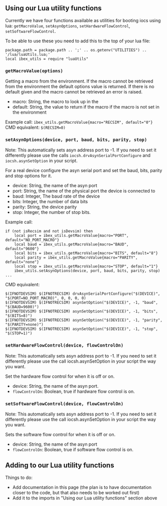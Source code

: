 ## Using our Lua utility functions

Currently we have four functions available as utilities for booting iocs using lua: `getMacroValue`, `setAsynOptions`, `setHardwareFlowControl`, `setSoftwareFlowControl`.

To be able to use these you need to add this to the top of your lua file:

```
package.path = package.path .. ';' .. os.getenv("UTILITIES") .. '/lua/luaUtils.lua;'
local ibex_utils = require "luaUtils"
```
### `getMacroValue(options)`

Getting a macro from the environment. If the macro cannot be retrieved from the environment the default options value is returned. If there is no default given and the macro cannot be retrieved an error is raised.

- macro: String, the macro to look up in the 
- default: String, the value to return if the macro if the macro is not set in the environment

Example call: `ibex_utils.getMacroValue{macro="RECSIM", default="0"}`
CMD equivalent: `$(RECSIM=0)`

### `setAsynOptions(device, port, baud, bits, parity, stop)`

Note: This automatically sets asyn address port to -1. If you need to set it differently please use the calls `iocsh.drvAsynSerialPortConfigure` and `iocsh.asynSetOption` in your script.

For a real device configure the asyn serial port and set the baud, bits, parity and stop options for it.

- device: String, the name of the asyn port
- port: String, the name of the physical port the device is connected to
- baud: Integer, The baud rate of the device
- bits: Integer, the number of data bits
- parity: String, the device parity
- stop: Integer, the number of stop bits.

Example call: 
```
if (not isRecsim and not isDevsim) then
    local port = ibex_utils.getMacroValue{macro="PORT", default="NO_PORT_MACRO"}
    local baud = ibex_utils.getMacroValue{macro="BAUD", default="9600"}
    local bits = ibex_utils.getMacroValue{macro="BITS", default="8"}
    local parity = ibex_utils.getMacroValue{macro="PARITY", default="none"}
    local stop = ibex_utils.getMacroValue{macro="STOP", default="1"}
    ibex_utils.setAsynOptions(device, port, baud, bits, parity, stop)
...
```

CMD equivalent: 
```
$(IFNOTDEVSIM) $(IFNOTRECSIM) drvAsynSerialPortConfigure("$(DEVICE)", "$(PORT=NO_PORT_MACRO)", 0, 0, 0, 0)
$(IFNOTDEVSIM) $(IFNOTRECSIM) asynSetOption("$(DEVICE)", -1, "baud", "$(BAUD=9600)")
$(IFNOTDEVSIM) $(IFNOTRECSIM) asynSetOption("$(DEVICE)", -1, "bits", "$(BITS=8)")
$(IFNOTDEVSIM) $(IFNOTRECSIM) asynSetOption("$(DEVICE)", -1, "parity", "$(PARITY=none)")
$(IFNOTDEVSIM) $(IFNOTRECSIM) asynSetOption("$(DEVICE)", -1, "stop", "$(STOP=1)")
```

### `setHardwareFlowControl(device, flowControlOn)`

Note: This automatically sets asyn address port to -1. If you need to set it differently please use the call iocsh.asynSetOption in your script the way you want.

Set the hardware flow control for when it is off or on. 

- device: String, the name of the asyn port.
- `flowControlOn`: Boolean, true if hardware flow control is on.

### `setSoftwareFlowControl(device, flowControlOn)`

Note: This automatically sets asyn address port to -1. If you need to set it differently please use the call iocsh.asynSetOption in your script the way you want.

Sets the software flow control for when it is off or on.

- device: String, the name of the asyn port
- `flowControlOn`: Boolean, true if software flow control is on.

## Adding to our Lua utility functions

Things to do:
- Add documentation in this page (the plan is to have documentation closer to the code, but that also needs to be worked out first)
- Add it to the imports in "Using our Lua utility functions" section above